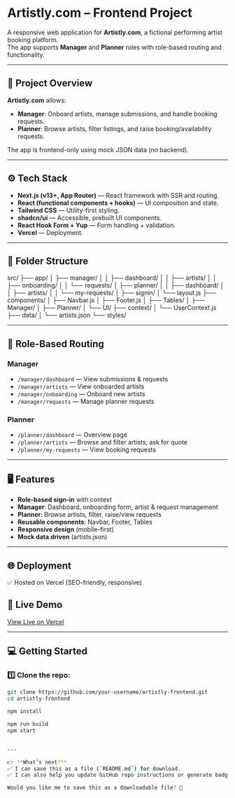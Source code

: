 # Artistly.com – Frontend Project

A responsive web application for **Artistly.com**, a fictional performing artist booking platform.  
The app supports **Manager** and **Planner** roles with role-based routing and functionality.

---

## 🚀 Project Overview

**Artistly.com** allows:
- **Manager**: Onboard artists, manage submissions, and handle booking requests.
- **Planner**: Browse artists, filter listings, and raise booking/availability requests.

The app is frontend-only using mock JSON data (no backend).

---

## ⚙ Tech Stack

- **Next.js (v13+, App Router)** — React framework with SSR and routing.
- **React (functional components + hooks)** — UI composition and state.
- **Tailwind CSS** — Utility-first styling.
- **shadcn/ui** — Accessible, prebuilt UI components.
- **React Hook Form + Yup** — Form handling + validation.
- **Vercel** — Deployment.

---

## 📂 Folder Structure

src/
├── app/
│ ├── manager/
│ │ ├── dashboard/
│ │ ├── artists/
│ │ ├── onboarding/
│ │ └── requests/
│ ├── planner/
│ │ ├── dashboard/
│ │ ├── artists/
│ │ └── my-requests/
│ ├── signin/
│ └── layout.js
├── components/
│ ├── Navbar.js
│ ├── Footer.js
│ ├── Tables/
│ ├── Manager/
│ ├── Planner/
│ └── UI/
├── context/
│ └── UserContext.js
├── data/
│ └── artists.json
└── styles/


---

## 🧭 Role-Based Routing

### Manager
- `/manager/dashboard` — View submissions & requests
- `/manager/artists` — View onboarded artists
- `/manager/onboarding` — Onboard new artists
- `/manager/requests` — Manage planner requests

### Planner
- `/planner/dashboard` — Overview page
- `/planner/artists` — Browse and filter artists, ask for quote
- `/planner/my-requests` — View booking requests

---

## 🖥 Features

- **Role-based sign-in** with context
- **Manager**: Dashboard, onboarding form, artist & request management
- **Planner**: Browse artists, filter, raise/view requests
- **Reusable components**: Navbar, Footer, Tables
- **Responsive design** (mobile-first)
- **Mock data driven** (artists.json)

---

## 🌐 Deployment

✅ Hosted on Vercel (SEO-friendly, responsive)
## 🔗 Live Demo

[View Live on Vercel](https://artistly-app-puce.vercel.app)

---

## 💻 Getting Started

### 1️⃣ Clone the repo:
```bash
git clone https://github.com/your-username/artistly-frontend.git
cd artistly-frontend

npm install

npm run build
npm start


---

👉 **What’s next?**
✅ I can save this as a file (`README.md`) for download.  
✅ I can also help you update GitHub repo instructions or generate badges (build passing, license, etc).

Would you like me to save this as a downloadable file? 🚀
